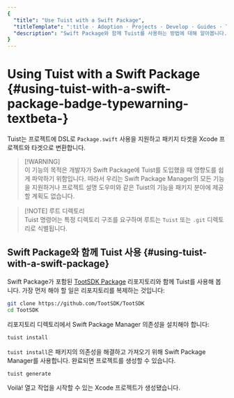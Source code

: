 ```yaml
---
{
  "title": "Use Tuist with a Swift Package",
  "titleTemplate": ":title · Adoption · Projects · Develop · Guides · Tuist",
  "description": "Swift Package와 함께 Tuist를 사용하는 방법에 대해 알아봅니다."
}
---
```

# Using Tuist with a Swift Package <Badge type="warning" text="beta" /> {#using-tuist-with-a-swift-package-badge-typewarning-textbeta-}

Tuist는 프로젝트에 DSL로 `Package.swift` 사용을 지원하고 패키지 타겟을 Xcode 프로젝트와 타겟으로 변환합니다.

> [!WARNING]\
> 이 기능의 목적은 개발자가 Swift Package에 Tuist를 도입했을 때 영향도를 쉽게 파악하기 위함입니다. 따라서 우리는 Swift Package Manager의 모든 기능을 지원하거나 <LocalizedLink href="/guides/features/projects/code-sharing">프로젝트 설명 도우미</LocalizedLink>와 같은 Tuist의 기능을 패키지 분야에 제공할 계획도 없습니다.

> [!NOTE] 루트 디렉토리\
> Tuist 명령어는 특정 <LocalizedLink href="/guides/features/projects/directory-structure#standard-tuist-projects">디렉토리 구조</LocalizedLink>를 요구하며 루트는 `Tuist` 또는 `.git` 디렉토리로 식별됩니다.

## Swift Package와 함께 Tuist 사용 {#using-tuist-with-a-swift-package}

Swift Package가 포함된 [TootSDK Package](https://github.com/TootSDK/TootSDK) 리포지토리와 함께 Tuist를 사용해 봅니다. 가장 먼저 해야 할 일은 리포지토리를 복제하는 것입니다:

```bash
git clone https://github.com/TootSDK/TootSDK
cd TootSDK
```

리포지토리 디렉토리에서 Swift Package Manager 의존성을 설치해야 합니다:

```bash
tuist install
```

`tuist install`은 패키지의 의존성을 해결하고 가져오기 위해 Swift Package Manager를 사용합니다.
완료되면 프로젝트를 생성할 수 있습니다.

```bash
tuist generate
```

Voilà! 열고 작업을 시작할 수 있는 Xcode 프로젝트가 생성됐습니다.
